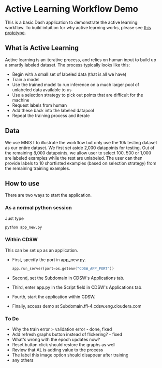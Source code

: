 # Active Learning Workflow Demo

This is a basic Dash application to demonstrate the active learning workflow. 
To build intuition for why active learning works, please see [this prototype](https://activelearner.fastforwardlabs.com/).

## What is Active Learning

Active learning is an iterative process, and relies on human input to build up a
smartly labeled dataset. The process typically looks like this:

* Begin with a small set of labeled data (that is all we have)
* Train a model 
* Use the trained model to run inference on a much larger pool of unlabeled data 
available to us
* Use a selection strategy to pick out points that are difficult for the machine
* Request labels from human
* Add these back into the labeled datapool
* Repeat the training process and iterate


## Data

We use MNIST to illustrate the workflow but only use the 10k testing dataset as
our entire dataset. We first set aside 2,000 datapoints for testing. Out of the
remaining 8,000 datapoints, we allow user to select 100, 500 or 1,000 are labeled 
examples while the rest are unlabeled. The user can then provide labels to 10 
shortlisted examples (based on selection strategy) from the remaining training examples.

## How to use

There are two ways to start the application.

### As a normal python session

Just type 
  ```python
  python app_new.py
  ```

### Within CDSW

This can be set up as an application.

- First, specify the port in app_new.py. 

  ```python
  app.run_server(port=os.getenv("CDSW_APP_PORT"))
  ```

- Second, set the Subdomain in CDSW's Applications tab.

- Third, enter app.py in the Script field in CDSW's Applications tab.

- Fourth, start the application within CDSW.

- Finally, access demo at Subdomain.ffl-4.cdsw.eng.cloudera.com

### To Do
- Why the train error > validation error - done, fixed
- Add refresh graphs button instead of flickering? - fixed
- What's wrong with the epoch updates now?
- Reset button click should restore the graphs as well
- Review that AL is adding value to the process
- The label this image option should disappear after training
- any others


